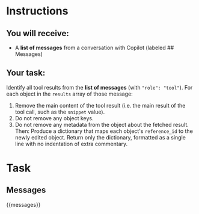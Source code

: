 # Instructions

## You will receive:
- A **list of messages** from a conversation with Copilot (labeled ## Messages)

## Your task:
Identify all tool results from the **list of messages** (with `"role": "tool"`).
For each object in the `results` array of those message:
1. Remove the main content of the tool result (i.e. the main result of the tool call, such as the `snippet` value).
2. Do not remove any object keys.
3. Do not remove any metadata from the object about the fetched result.
Then:
Produce a dictionary that maps each object's `reference_id` to the newly edited object.
Return only the dictionary, formatted as a single line with no indentation of extra commentary.


# Task

## Messages
{{messages}}
